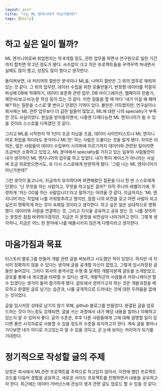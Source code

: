 ```yaml
---
layout: post
title: "나는 ML 엔지니어가 아닌가본데?"
tags: [Daily]
---
```


# 하고 싶은 일이 뭘까?

ML 엔지니어로써 취업한지는 약 8개월 정도, 관련 업무를 하면서 연구원으로 일한 기간까지 합치면 약 2년 정도가 됐다. 사수없이 크고 작은 프로젝트들을 꾸역꾸역 쳐내면서 실패도 많이 했고, 성장도 많이 했다고 생각한다.

돌이켜보면, 내 커리어의 절반은 분석이나 ML을, 나머지 절반은 그 외의 업무로 채워져있는 것 같다. 그 외의 업무란, 데이터 수집을 위한 모듈만들기, 반정형 데이터를 적절히 파싱해 DB에 적재하기, 데이터 표준화 관련 업무, DB 마이그레이션, 웹페이지 만들기, 제안서/보고서/논문 작성 등이 있는 것 같다. 이런 일들을 할 때 마다 '내가 이걸 왜 해야해?'하는 질문을 스스로 몇 번이고 던졌던 기억이 있다. 불만은 가득했지만, 연구실이나 회사에는 ML 관련 업무보다 더 급한 일들이 많았고, ML에 대한 나의 specialty가 부족한 것도 사실이었다. 현실을 받아들이면서, 나중엔 다재다능한 ML 엔지니어가 될 수 있을 것이라 스스로를 다독였던 것 같다.

그리고 ML을 시작한지 약 1년이 조금 지났을 즈음, 데이터 사이언티스트나 ML 엔지니어로 취업을 하더라도 분석이나 ML'만' 하는 사람은 드물다는 것을 알게 됐다. 자의든 타의든, 많은 사람들이 데이터 수집부터 시각화에 이르기까지 데이터와 관련된 일이라면 조금씩은 소화하고 있었고, ML 분야에서 specialty를 가지고 있는 일부의 사람들만이 내가 생각하던 ML 엔지니어의 업무를 하고 있었다. 내가 특이 케이스가 아니라는 사실에 조금 위로받으면서도, 또 다시 스스로에게 반문하게 됐다. '그럼 나는 ML 엔지니어가 아닌가본데?'

그런 생각이 들고나서, 지금까지 유치하다며 외면해왔던 질문을 다시 한 번 스스로에게 던졌다. '난 무엇을 하는 사람이고, 무엇을 하고싶은 걸까?' 아직 주니어 레벨이기에, 뚜렷하게 '저는 OO를 하는 사람입니다'라고 말하기는 어려울 것 같다. 지금까지는 'ML 엔지니어'라는 직업에 나를 끼워맞추려고 했지만, 점점 나의 비전을 갖고 어떤 사람이 되고싶은지 명확하게 하는 것이 숙제일 것이라고 생각한다. 하고 싶은 일은 상대적으로 명확했다. 데이터와 사람을 연결하는 것, 그리고 지식을 공유하고 공유 받는 것. 나를 정의하는 문장은 점점 바뀌어가겠지만, 지금은 이 문장을 비전삼아 나아가려고 한다. 그렇게 생각하니, 지금은 어느 한 분야에 나를 매몰시키지 않은게 다행이라고 생각한다.

# 마음가짐과 목표

티스토리 블로그를 만들어 개발 관련 글을 써보려고 시도했던 적이 있었다. 하지만 내 지식이 정확하지 않을 수 있다는 생각에 글을 공개할 자신이 없었고, 그렇게 임시저장된 글들만 늘어갔다. 그러다 회사의 용역사업 수행 중 알게된 개발자분께 글또를 소개받았고, 글또를 통해 내 게으름을 타파할 수 있다는 생각, 개발직군의 사람들과 커뮤니케이션 할 수 있겠다는 생각이 들어 참가하게 됐다. 글또에서 얻어가고자 하는 것은 개발과정을 메모하고 완결된 글로 남기는 습관과, 나를 공개적으로 드러내는 것에 대한 두려움을 없애는 것이었다.

글을 임시저장 상태로 남기지 않기 위해, github 블로그를 만들었다. 완결된 글을 업로드하는 것이 어느정도 강제되면, 글을 쓰는 과정에서 내가 해당 내용을 얼마나 이해하고 있는지 알 수 있어서 좋다. 글의 수준운, 추후 다른 사람들에게 그에 대해 설명할 일이 있다면 좋은 시각자료로 사용할 수 있을 정도의 수준을 유지하고자 한다. 계속 글을 쌓아나가다보면 내가 어디로 가고있는지 알 수 있을 것이고, 곧 눈에 보이는 커리어가 되기를 기대한다.

# 정기적으로 작성할 글의 주제

당장은 회사에서 ML관련 프로젝트를 주력으로 하고있지 않아서, 이전에 했던 프로젝트 코드를 다듬어 경험을 공유하고, 새로운 사이드 프로젝트를 진행하면서 내용을 공유하고자 한다. 최근에는 데이터 거버넌스에 관심이 생겨 관련 글도 업로드 할 수 있을 것 같다.